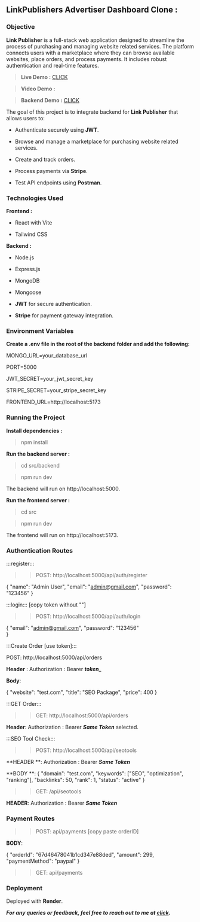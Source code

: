 ## LinkPublishers Advertiser Dashboard Clone :

### Objective

**Link Publisher** is a full-stack web application designed to streamline the process of purchasing and managing website related services. The platform connects users with a marketplace where they can browse available websites, place orders, and process payments. It includes robust authentication and real-time features.


> **Live Demo :** [CLICK ](https://link-publisher-clone-frontend.onrender.com)

> **Video Demo :**

> **Backend Demo :** [CLICK ](https://link-publisher-clone-backend-wai7.onrender.com)

The goal of this project is to integrate backend for **Link Publisher** that allows users to:

- Authenticate securely using **JWT**.

- Browse and manage a marketplace for purchasing website related services.

- Create and track orders.

- Process payments via **Stripe**.

- Test API endpoints using **Postman**.



### Technologies Used

**Frontend :**

- React with Vite 

- Tailwind CSS


**Backend :**

- Node.js 

- Express.js

- MongoDB

- Mongoose

- **JWT** for secure authentication.

- **Stripe** for payment gateway integration.


### Environment Variables

**Create a .env file in the root of the backend folder and add the following:**

MONGO_URL=your_database_url

PORT=5000

JWT_SECRET=your_jwt_secret_key

STRIPE_SECRET=your_stripe_secret_key

FRONTEND_URL=http://localhost:5173

### Running the Project

**Install dependencies :**

> npm install

**Run the backend server :**

> cd src/backend

> npm run dev

The backend will run on http://localhost:5000.

**Run the frontend server :**

> cd src

> npm run dev

The frontend will run on http://localhost:5173.


### Authentication Routes

:::register:::

>> POST:  http://localhost:5000/api/auth/register

{
    "name": "Admin User",
    "email": "admin@gmail.com",
    "password": "123456"
}


:::login::: [copy token without ""]


>> POST:  http://localhost:5000/api/auth/login

{
    "email": "admin@gmail.com",
    "password": "123456"                                   
}



:::Create Order [use token]:::

POST: http://localhost:5000/api/orders

**Header** :   Authorization  : Bearer ___token____

**Body**:

{
    "website": "test.com",
    "title": "SEO Package",
    "price": 400
}


:::GET Order::: 

>> GET:  http://localhost:5000/api/orders

**Header**: Authorization : Bearer ___Same Token___  selected.


:::SEO Tool Check:::

>> POST: http://localhost:5000/api/seotools

**HEADER **: Authorization : Bearer ___Same Token___

**BODY **:
{
  "domain": "test.com",
  "keywords": ["SEO", "optimization", "ranking"],
  "backlinks": 50,
  "rank": 1,
  "status": "active"
}


>> GET: /api/seotools

**HEADER**: Authorization : Bearer ___Same Token___ 


### Payment Routes

>> POST: api/payments  [copy paste orderID]

**BODY**:

{
    "orderId": "67d46478041b1cd347e88ded",
    "amount": 299,
    "paymentMethod": "paypal"
}


>> GET: api/payments 


### Deployment

  Deployed with **Render**.

**_For any queries or feedback, feel free to reach out to me at [click](raghabendradash779@gmail.com)._**



